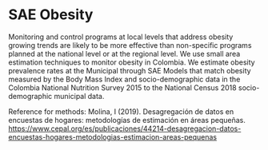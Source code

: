 # SAE Obesity

Monitoring and control programs at local levels that address obesity growing trends are likely to be more effective than non-specific programs planned at the national level or at the regional level.  We use small area estimation techniques to monitor obesity in Colombia. We estimate obesity prevalence rates at the Municipal through SAE Models that match obesity measured by the Body Mass Index and socio-demographic data in the Colombia National Nutrition Survey 2015 to the National Census 2018 socio-demographic municipal data.

Reference for methods: Molina, I (2019). Desagregación de datos en encuestas de hogares: metodologías de estimación en áreas pequeñas. https://www.cepal.org/es/publicaciones/44214-desagregacion-datos-encuestas-hogares-metodologias-estimacion-areas-pequenas
